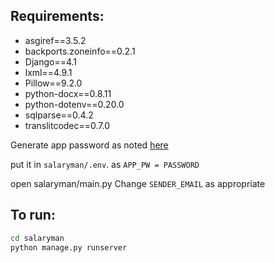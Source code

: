 ## Requirements:
* asgiref==3.5.2
* backports.zoneinfo==0.2.1
* Django==4.1
* lxml==4.9.1
* Pillow==9.2.0
* python-docx==0.8.11
* python-dotenv==0.20.0
* sqlparse==0.4.2
* translitcodec==0.7.0


Generate app password as noted [here](https://stackoverflow.com/questions/72478573/how-to-send-an-email-using-python-after-googles-policy-update-on-not-allowing-j)

put it in `salaryman/.env`.
as 
`APP_PW = PASSWORD`

open salaryman/main.py
Change `SENDER_EMAIL` as appropriate

## To run:
```bash
cd salaryman
python manage.py runserver
```
